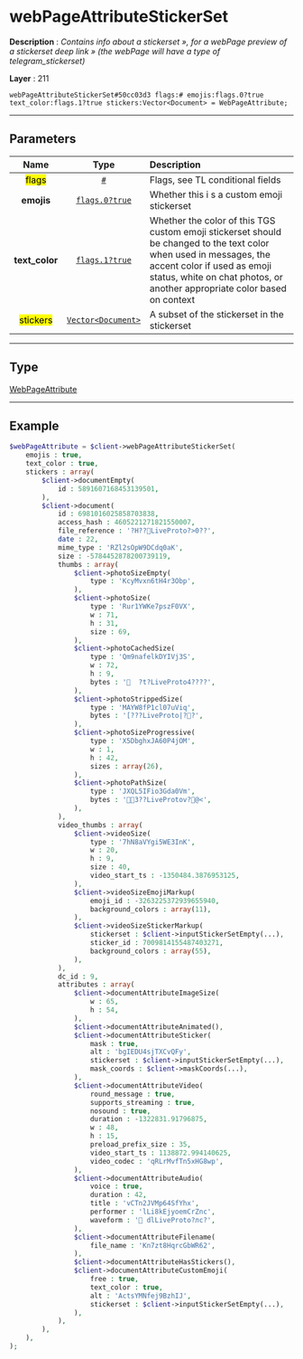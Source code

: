 # webPageAttributeStickerSet

**Description** : *Contains info about a stickerset &raquo;, for a webPage preview of a stickerset deep link &raquo; \(the webPage will have a type of telegram\_stickerset\)*

**Layer** : 211

```tl
webPageAttributeStickerSet#50cc03d3 flags:# emojis:flags.0?true text_color:flags.1?true stickers:Vector<Document> = WebPageAttribute;
```

---

## Parameters

| Name | Type | Description |
| :---: | :---: | :--- |
| <mark>flags</mark> | [`#`](type/#) | Flags, see TL conditional fields |
| **emojis** | [`flags.0?true`](type/true) | Whether this i s a custom emoji stickerset |
| **text_color** | [`flags.1?true`](type/true) | Whether the color of this TGS custom emoji stickerset should be changed to the text color when used in messages, the accent color if used as emoji status, white on chat photos, or another appropriate color based on context |
| <mark>stickers</mark> | [`Vector<Document>`](type/Document) | A subset of the stickerset in the stickerset |

---

## Type

[WebPageAttribute](type/WebPageAttribute)

---

## Example

```php
$webPageAttribute = $client->webPageAttributeStickerSet(
	emojis : true,
	text_color : true,
	stickers : array(
		$client->documentEmpty(
			id : 5891607168453139501,
		),
		$client->document(
			id : 6981016025858703838,
			access_hash : 4605221271821550007,
			file_reference : '?H??LiveProto?>0??',
			date : 22,
			mime_type : 'RZl2sOpW9DCdq0aK',
			size : -5784452878200739119,
			thumbs : array(
				$client->photoSizeEmpty(
					type : 'KcyMvxn6tH4r3Obp',
				),
				$client->photoSize(
					type : 'Rur1YWKe7pszF0VX',
					w : 71,
					h : 31,
					size : 69,
				),
				$client->photoCachedSize(
					type : 'Qm9nafelkDYIVj3S',
					w : 72,
					h : 9,
					bytes : '	?t?LiveProto4????',
				),
				$client->photoStrippedSize(
					type : 'MAYW8fP1cl07uViq',
					bytes : '[???LiveProto|??',
				),
				$client->photoSizeProgressive(
					type : 'X5DbghxJA60P4jOM',
					w : 1,
					h : 42,
					sizes : array(26),
				),
				$client->photoPathSize(
					type : 'JXQL5IFio3Gda0Vm',
					bytes : '3??LiveProtov?@<',
				),
			),
			video_thumbs : array(
				$client->videoSize(
					type : '7hN8aVYgi5WE3InK',
					w : 20,
					h : 9,
					size : 40,
					video_start_ts : -1350484.3876953125,
				),
				$client->videoSizeEmojiMarkup(
					emoji_id : -3263225372939655940,
					background_colors : array(11),
				),
				$client->videoSizeStickerMarkup(
					stickerset : $client->inputStickerSetEmpty(...),
					sticker_id : 7009814155487403271,
					background_colors : array(55),
				),
			),
			dc_id : 9,
			attributes : array(
				$client->documentAttributeImageSize(
					w : 65,
					h : 54,
				),
				$client->documentAttributeAnimated(),
				$client->documentAttributeSticker(
					mask : true,
					alt : 'bgIEDU4sjTXCvQFy',
					stickerset : $client->inputStickerSetEmpty(...),
					mask_coords : $client->maskCoords(...),
				),
				$client->documentAttributeVideo(
					round_message : true,
					supports_streaming : true,
					nosound : true,
					duration : -1322831.91796875,
					w : 48,
					h : 15,
					preload_prefix_size : 35,
					video_start_ts : 1138872.994140625,
					video_codec : 'qRLrMvfTn5xHG8wp',
				),
				$client->documentAttributeAudio(
					voice : true,
					duration : 42,
					title : 'vCTn2JVMp64SfYhx',
					performer : 'lLi8kEjyoemCrZnc',
					waveform : '΃ dlLiveProto?лc?',
				),
				$client->documentAttributeFilename(
					file_name : 'Kn7zt8HqrcGbWR62',
				),
				$client->documentAttributeHasStickers(),
				$client->documentAttributeCustomEmoji(
					free : true,
					text_color : true,
					alt : 'ActsYMNfej9BzhIJ',
					stickerset : $client->inputStickerSetEmpty(...),
				),
			),
		),
	),
);
```